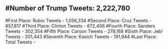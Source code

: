 #Number of Trump Tweets: 2,222,780
---
#First Place: Rubio Tweets - 1,056,334
#Second Place: Cruz Tweets - 857,817
#Third Place: Clinton Tweets - 672,406
#Fourth Place: Sanders Tweets - 302,354
#Fifth Place: Carson Tweets - 278,168
#Sixth Place: Jeb! Tweets - 201,443
#Seventh Place: Kasich Tweets - 191,944
#Last Place: Total Tweets -  

